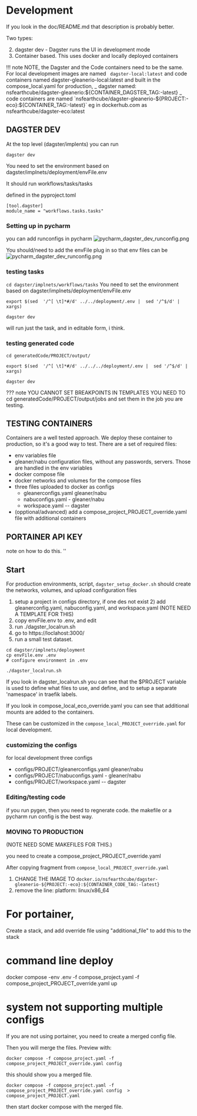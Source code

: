 # Development

If you look in the doc/README.md that description is probably better.

Two types:

2. dagster dev - Dagster runs the UI in development mode
1. Container based. This uses docker and locally deployed containers

!!! note
NOTE, the Dagster and the Code containers need to be the same.
For local development images are named ` dagster-local:latest` and code containers named dagster-gleanerio-local:latest
and built in the compose_local.yaml
for production,
_ dagster named: nsfearthcube/dagster-gleanerio:${CONTAINER_DAGSTER_TAG:-latest}
_ code containers are named `nsfearthcube/dagster-gleanerio-${PROJECT:-eco}:${CONTAINER_TAG:-latest}`
eg in dockerhub.com as nsfearthcube/dagster-eco:latest

## DAGSTER DEV

At the top level (dagster/implents) you can run

`dagster dev`

You need to set the environment based on dagster/implnets/deployment/envFile.env

It should run workflows/tasks/tasks

defined in the pyproject.toml

```
[tool.dagster]
module_name = "workflows.tasks.tasks"
```

### Setting up in pycharm

you can add runconfigs in pycharm
![pycharm_dagster_dev_runconfig.png](images%2Fpycharm_dagster_dev_runconfig.png)

You should/need to add the envFile plug in so that env files can be
![pycharm_dagster_dev_runconfig.png](images%2Fpycharm_dagster_dev_runconfig.png)

### testing tasks

`cd dagster/implnets/workflows/tasks`
You need to set the environment based on dagster/implnets/deployment/envFile.env

`export $(sed  '/^[ \t]*#/d' ../../deployment/.env |  sed '/^$/d' | xargs)`

`dagster dev`

will run just the task, and in editable form, i think.

### testing generated code

`cd generatedCode/PROJECT/output/`

`export $(sed  '/^[ \t]*#/d' ../../../deployment/.env |  sed '/^$/d' | xargs)`

`dagster dev`

??? note
YOU CANNOT SET BREAKPOINTS IN TEMPLATES
YOU NEED TO cd generatedCode/PROJECT/output/jobs and set them in the job you are testing.

## TESTING CONTAINERS

Containers are a well tested approach. We deploy these container
to production, so it's a good way to test.
There are a set of required files:

- env variables file
- gleaner/nabu configuration files, without any passwords, servers. Those are handled in the env variables
- docker compose file
- docker networks and volumes for the compose files
- three files uploaded to docker as configs
  - gleanerconfigs.yaml gleaner/nabu
  - nabuconfigs.yaml - gleaner/nabu
  - workspace.yaml -- dagster
- (opptional/advanced) add a compose_project_PROJECT_override.yaml file with additional containers

## PORTAINER API KEY

note on how to do this.
''

## Start

For production environments, script, `dagster_setup_docker.sh` should create the networks, volumes, and
upload configuration files

1. setup a project in configs directory, if one des not exist 2) add gleanerconfig.yaml, nabuconfig.yaml, and workspace.yaml (NOTE NEED A TEMPLATE FOR THIS)
1. copy envFile.env to .env, and edit
1. run ./dagster_localrun.sh
1. go to https://loclahost:3000/
1. run a small test dataset.

```
cd dagster/implnets/deployment
cp envFile.env .env
# configure environment in .env

./dagster_localrun.sh

```

If you look in dagster_localrun.sh you can see that the
$PROJECT variable is used to define what files to use, and define, and to setup a separate 'namespace' in traefik labels.

If you look in compose_local_eco_override.yaml you can see that
additional mounts are added to the containers.

These can be customized in the `compose_local_PROJECT_override.yaml` for local development.

### customizing the configs

for local development three configs

- configs/PROJECT/gleanerconfigs.yaml gleaner/nabu
- configs/PROJECT/nabuconfigs.yaml - gleaner/nabu
- configs/PROJECT/workspace.yaml -- dagster

### Editing/testing code

if you run pygen, then you need to regnerate code. the makefile or a pycharm run config is the best way.

### MOVING TO PRODUCTION

(NOTE NEED SOME MAKEFILES FOR THIS.)

you need to create a compose_project_PROJECT_override.yaml

After copying fragment from `compose_local_PROJECT_override.yaml`

1. CHANGE THE IMAGE TO `docker.io/nsfearthcube/dagster-gleanerio-${PROJECT:-eco}:${CONTAINER_CODE_TAG:-latest}`
2. remove the line: platform: linux/x86_64

# For portainer,

Create a stack, and add override file using "additional_file" to add this to the stack

# command line deploy

docker compose -env .env -f compose_project.yaml -f compose_project_PROJECT_override.yaml up

# system not supporting multiple configs

If you are not using portainer, you need to create a merged config file.

Then you will merge the files. Preview with:

`docker compose -f compose_project.yaml -f compose_project_PROJECT_override.yaml config  `

this should show you a merged file.

`docker compose -f compose_project.yaml -f compose_project_PROJECT_override.yaml config  > compose_project_PROJECT.yaml `

then start docker compose with the merged file.

